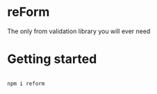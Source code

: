 # reForm

The only from validation library you will ever need

# Getting started

```console

npm i reform
```
